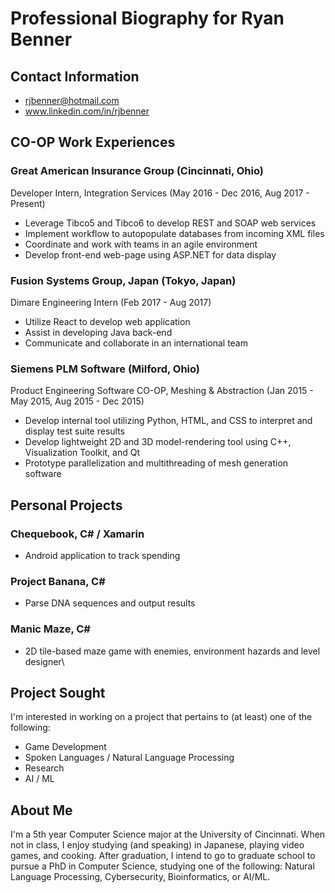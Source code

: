 # Professional Biography for Ryan Benner

## Contact Information
* rjbenner@hotmail.com
* www.linkedin.com/in/rjbenner

## CO-OP Work Experiences
### Great American Insurance Group (Cincinnati, Ohio)
Developer Intern, Integration Services (May 2016 - Dec 2016, Aug 2017 - Present)
* Leverage Tibco5 and Tibco6 to develop REST and SOAP web services
* Implement workflow to autopopulate databases from incoming XML files
* Coordinate and work with teams in an agile environment
* Develop front-end web-page using ASP.NET for data display
### Fusion Systems Group, Japan (Tokyo, Japan)
Dimare Engineering Intern (Feb 2017 - Aug 2017)
* Utilize React to develop web application
* Assist in developing Java back-end
* Communicate and collaborate in an international team
### Siemens PLM Software (Milford, Ohio)
Product Engineering Software CO-OP, Meshing & Abstraction (Jan 2015 - May 2015, Aug 2015 - Dec 2015)
* Develop internal tool utilizing Python, HTML, and CSS to interpret and display test suite results
* Develop lightweight 2D and 3D model-rendering tool using C++, Visualization Toolkit, and Qt
* Prototype parallelization and multithreading of mesh generation software

## Personal Projects
### Chequebook, C# / Xamarin
* Android application to track spending
### Project Banana, C#
* Parse DNA sequences and output results
### Manic Maze, C#
* 2D tile-based maze game with enemies, environment hazards and level designer\

## Project Sought
I'm interested in working on a project that pertains to (at least) one of the following:
* Game Development
* Spoken Languages / Natural Language Processing
* Research
* AI / ML

## About Me
I'm a 5th year Computer Science major at the University of Cincinnati. When not in class, I enjoy studying (and speaking) in Japanese, playing video games, and cooking. After graduation, I intend to go to graduate school to pursue a PhD in Computer Science, studying one of the following: Natural Language Processing, Cybersecurity, Bioinformatics, or AI/ML.
